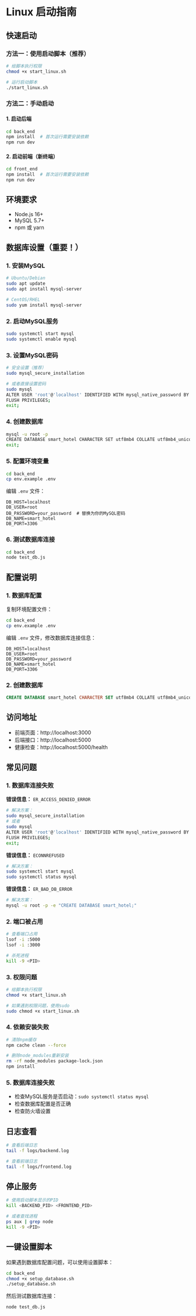 # Linux 启动指南

## 快速启动

### 方法一：使用启动脚本（推荐）

```bash
# 给脚本执行权限
chmod +x start_linux.sh

# 运行启动脚本
./start_linux.sh
```

### 方法二：手动启动

#### 1. 启动后端
```bash
cd back_end
npm install  # 首次运行需要安装依赖
npm run dev
```

#### 2. 启动前端（新终端）
```bash
cd front_end
npm install  # 首次运行需要安装依赖
npm run dev
```

## 环境要求

- Node.js 16+ 
- MySQL 5.7+
- npm 或 yarn

## 数据库设置（重要！）

### 1. 安装MySQL

```bash
# Ubuntu/Debian
sudo apt update
sudo apt install mysql-server

# CentOS/RHEL
sudo yum install mysql-server
```

### 2. 启动MySQL服务

```bash
sudo systemctl start mysql
sudo systemctl enable mysql
```

### 3. 设置MySQL密码

```bash
# 安全设置（推荐）
sudo mysql_secure_installation

# 或者直接设置密码
sudo mysql
ALTER USER 'root'@'localhost' IDENTIFIED WITH mysql_native_password BY 'your_password';
FLUSH PRIVILEGES;
exit;
```

### 4. 创建数据库

```bash
mysql -u root -p
CREATE DATABASE smart_hotel CHARACTER SET utf8mb4 COLLATE utf8mb4_unicode_ci;
exit;
```

### 5. 配置环境变量

```bash
cd back_end
cp env.example .env
```

编辑 `.env` 文件：
```env
DB_HOST=localhost
DB_USER=root
DB_PASSWORD=your_password  # 替换为你的MySQL密码
DB_NAME=smart_hotel
DB_PORT=3306
```

### 6. 测试数据库连接

```bash
cd back_end
node test_db.js
```

## 配置说明

### 1. 数据库配置

复制环境配置文件：
```bash
cd back_end
cp env.example .env
```

编辑 `.env` 文件，修改数据库连接信息：
```env
DB_HOST=localhost
DB_USER=root
DB_PASSWORD=your_password
DB_NAME=smart_hotel
DB_PORT=3306
```

### 2. 创建数据库

```sql
CREATE DATABASE smart_hotel CHARACTER SET utf8mb4 COLLATE utf8mb4_unicode_ci;
```

## 访问地址

- 前端页面：http://localhost:3000
- 后端接口：http://localhost:5000
- 健康检查：http://localhost:5000/health

## 常见问题

### 1. 数据库连接失败

**错误信息：** `ER_ACCESS_DENIED_ERROR`
```bash
# 解决方案：
sudo mysql_secure_installation
# 或者
sudo mysql
ALTER USER 'root'@'localhost' IDENTIFIED WITH mysql_native_password BY 'your_password';
FLUSH PRIVILEGES;
exit;
```

**错误信息：** `ECONNREFUSED`
```bash
# 解决方案：
sudo systemctl start mysql
sudo systemctl status mysql
```

**错误信息：** `ER_BAD_DB_ERROR`
```bash
# 解决方案：
mysql -u root -p -e "CREATE DATABASE smart_hotel;"
```

### 2. 端口被占用
```bash
# 查看端口占用
lsof -i :5000
lsof -i :3000

# 杀死进程
kill -9 <PID>
```

### 3. 权限问题
```bash
# 给脚本执行权限
chmod +x start_linux.sh

# 如果遇到权限问题，使用sudo
sudo chmod +x start_linux.sh
```

### 4. 依赖安装失败
```bash
# 清除npm缓存
npm cache clean --force

# 删除node_modules重新安装
rm -rf node_modules package-lock.json
npm install
```

### 5. 数据库连接失败
- 检查MySQL服务是否启动：`sudo systemctl status mysql`
- 检查数据库配置是否正确
- 检查防火墙设置

## 日志查看

```bash
# 查看后端日志
tail -f logs/backend.log

# 查看前端日志
tail -f logs/frontend.log
```

## 停止服务

```bash
# 使用启动脚本显示的PID
kill <BACKEND_PID> <FRONTEND_PID>

# 或者查找进程
ps aux | grep node
kill -9 <PID>
```

## 一键设置脚本

如果遇到数据库配置问题，可以使用设置脚本：

```bash
cd back_end
chmod +x setup_database.sh
./setup_database.sh
```

然后测试数据库连接：
```bash
node test_db.js
``` 
